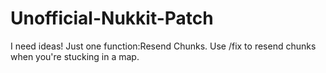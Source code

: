 # Unofficial-Nukkit-Patch
I need ideas!
Just one function:Resend Chunks.
Use /fix to resend chunks when you're stucking in a map.
